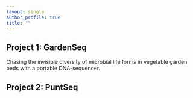 ```yaml
---
layout: single
author_profile: true
title: ""
---
```


## Project 1: GardenSeq
Chasing  the  invisible  diversity  of  microbial  life  forms  in vegetable  garden  beds  with  a  portable  DNA-­sequencer.


## Project 2: PuntSeq
